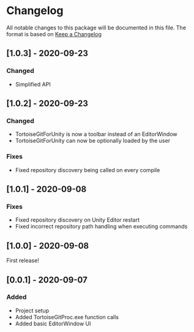 # Changelog
All notable changes to this package will be documented in this file. The format is based on [Keep a Changelog](http://keepachangelog.com/en/1.0.0/)

## [1.0.3] - 2020-09-23
### Changed
- Simplified API

## [1.0.2] - 2020-09-23
### Changed
- TortoiseGitForUnity is now a toolbar instead of an EditorWindow
- TortoiseGitForUnity can now be optionally loaded by the user
### Fixes
- Fixed repository discovery being called on every compile

## [1.0.1] - 2020-09-08
### Fixes
- Fixed repository discovery on Unity Editor restart
- Fixed incorrect repository path handling when executing commands

## [1.0.0] - 2020-09-08
First release!

## [0.0.1] - 2020-09-07
### Added
- Project setup
- Added TortoiseGitProc.exe function calls
- Added basic EditorWindow UI
